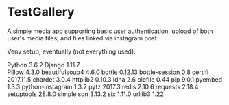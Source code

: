 # TestGallery

A simple media app supporting basic user authentication, upload of both user's media files, and files linked via instagram post. 


Venv setup, eventually (not everything used):

Python 3.6.2
Django	1.11.7	
Pillow	4.3.0
beautifulsoup4	4.6.0
bottle	0.12.13
bottle-session	0.8
certifi	2017.11.5
chardet	3.0.4
httplib2	0.10.3
idna	2.6
olefile	0.44
pip	9.0.1
pyembed	1.3.3
python-instagram	1.3.2
pytz	2017.3
redis	2.10.6
requests	2.18.4
setuptools	28.8.0
simplejson	3.13.2
six	1.11.0
urllib3	1.22
